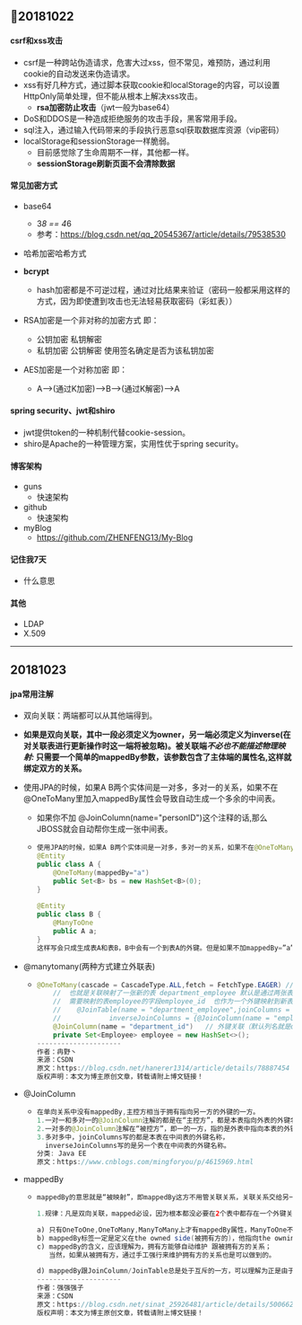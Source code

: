 ## :love_hotel:20181022

#### csrf和xss攻击

* csrf是一种跨站伪造请求，危害大过xss，但不常见，难预防，通过利用cookie的自动发送来伪造请求。
* xss有好几种方式，通过脚本获取cookie和localStorage的内容，可以设置HttpOnly简单处理，但不能从根本上解决xss攻击。
  * **rsa加密防止攻击**（jwt一般为base64）
* DoS和DDOS是一种造成拒绝服务的攻击手段，黑客常用手段。
* sql注入，通过输入代码带来的手段执行恶意sql获取数据库资源（vip密码）
* localStorage和sessionStorage一样脆弱。
  * 目前感觉除了生命周期不一样，其他都一样。
  * **sessionStorage刷新页面不会清除数据**

#### 常见加密方式

* base64

  * 3*8 == 4*6 
  * 参考：https://blog.csdn.net/qq_20545367/article/details/79538530

* 哈希加密哈希方式

* **bcrypt**

  * hash加密都是不可逆过程，通过对比结果来验证（密码一般都采用这样的方式，因为即使遭到攻击也无法轻易获取密码（彩虹表））

* RSA加密是一个非对称的加密方式 即：

  * 公钥加密 私钥解密 
  * 私钥加密 公钥解密 使用签名确定是否为该私钥加密

* AES加密是一个对称加密 即：
  * A-->(通过K加密)-->B-->(通过K解密)-->A

#### spring security、jwt和shiro

* jwt提供token的一种机制代替cookie-session。
* shiro是Apache的一种管理方案，实用性优于spring security。

#### 博客架构

* guns
  * 快速架构
* github
  * 快速架构
* myBlog 
  * https://github.com/ZHENFENG13/My-Blog

#### 记住我7天

* 什么意思

#### 其他

* LDAP
* X.509 

****

## 20181023

#### jpa常用注解

* 双向关联：两端都可以从其他端得到。

* **如果是双向关联，其中一段必须定义为owner，另一端必须定义为inverse(在对关联表进行更新操作时这一端将被忽略)。被关联端*不必也不能描述物理映射:* 只需要一个简单的mappedBy参数，该参数包含了主体端的属性名,这样就绑定双方的关系。**

* 使用JPA的时候，如果A B两个实体间是一对多，多对一的关系，如果不在@OneToMany里加入mappedBy属性会导致自动生成一个多余的中间表。

  * 如果你不加 @JoinColumn(name="personID")这个注释的话,那么JBOSS就会自动帮你生成一张中间表。

  * ~~~~ java
    使用JPA的时候，如果A B两个实体间是一对多，多对一的关系，如果不在@OneToMany里加入mappedBy属性会导致自动生成一个多余的中间表。比如：
    @Entity
    public class A {
        @OneToMany(mappedBy="a")
        public Set<B> bs = new HashSet<B>(0);
    }
     
    @Entity
    public class B {
        @ManyToOne
        public A a;
    }
    这样写会只成生成表A和表B，B中会有一个到表A的外键。但是如果不加mappedBy=”a”， 那么就会再生成一张A_B表。
    ~~~~

* @manytomany(两种方式建立外联表)

  * ~~~ java
    @OneToMany(cascade = CascadeType.ALL,fetch = FetchType.EAGER) //  级联保存 更新 删除 刷新 延迟加载
        //  也就是关联映射了一张新的表 department_employee 默认是通过两张表名称+ “_” 来命名的 其中新表的department_id字段作为一个外键映射到当前表的“id”字段，
        //  需要映射的表employee的字段employee_id  也作为一个外键映射到新表的employee_id字段
        //    @JoinTable(name = "department_employee",joinColumns = {@JoinColumn(name = "department_id",referencedColumnName = "id")},
        //            inverseJoinColumns = {@JoinColumn(name = "employee_id",referencedColumnName = "employee_id")})
        @JoinColumn(name = "department_id")   // 外键关联（默认列名就是department_id）
        private Set<Employee> employee = new HashSet<>();
    --------------------- 
    作者：冉野丶 
    来源：CSDN 
    原文：https://blog.csdn.net/hanerer1314/article/details/78887454 
    版权声明：本文为博主原创文章，转载请附上博文链接！
    ~~~

* @JoinColumn

  * ~~~~java
    在单向关系中没有mappedBy,主控方相当于拥有指向另一方的外键的一方。
    1.一对一和多对一的@JoinColumn注解的都是在“主控方”，都是本表指向外表的外键名称。
    2.一对多的@JoinColumn注解在“被控方”，即一的一方，指的是外表中指向本表的外键名称。
    3.多对多中，joinColumns写的都是本表在中间表的外键名称，
      inverseJoinColumns写的是另一个表在中间表的外键名称。
    分类: Java EE
    原文：https://www.cnblogs.com/mingforyou/p/4615969.html
    ~~~~

* mappedBy

  * ~~~~java
    mappedBy的意思就是“被映射”，即mappedBy这方不用管关联关系，关联关系交给另一方处理
    
    1.规律：凡是双向关联，mapped必设，因为根本都没必要在2个表中都存在一个外键关联，在数据库中只要定义一边就可以了
    
    a) 只有OneToOne,OneToMany,ManyToMany上才有mappedBy属性，ManyToOne不存在该属性； 
    b) mappedBy标签一定是定义在the owned side(被拥有方的)，他指向the owning side(拥有方)；
    c) mappedBy的含义，应该理解为，拥有方能够自动维护 跟被拥有方的关系； 
       当然，如果从被拥有方，通过手工强行来维护拥有方的关系也是可以做到的。
    
    d) mappedBy跟JoinColumn/JoinTable总是处于互斥的一方，可以理解为正是由于拥有方的关联被拥有方的字段存在，拥有方才拥有了被 拥有方。mappedBy这方定义的JoinColumn/JoinTable总是失效的，不会建立对应的字段或者表
    --------------------- 
    作者：强强强子 
    来源：CSDN 
    原文：https://blog.csdn.net/sinat_25926481/article/details/50066225 
    版权声明：本文为博主原创文章，转载请附上博文链接！
    ~~~~

